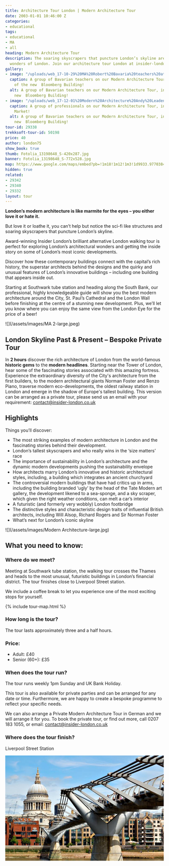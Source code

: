 ```yaml
---
title: Architecture Tour London | Modern Architecture Tour
date: 2003-01-01 10:46:00 Z
categories:
- educational
tags:
- educational
- MA
- all
heading: Modern Architecture Tour
description: The soaring skyscrapers that puncture London’s skyline are architectural
  wonders of London. Join our architecture tour London at insider-london.co.uk.
gallery:
- image: "/uploads/web_17-10-29%20MA%20Robert%20Bavaria%20teachers%20at%20Bloomberg.jpg"
  caption: A group of Bavarian teachers on our Modern Architecture Tour, in front
    of the new  Bloomberg Building!
  alt: A group of Bavarian teachers on our Modern Architecture Tour, in front of the
    new  Bloomberg Building!
- image: "/uploads/web_17-12-01%20Modern%20Architecture%20Andy%20Leadenhall%20Market.JPG"
  caption: A group of professionals on our Modern Architecture Tour, in Leadenhall
    Market!
  alt: A group of Bavarian teachers on our Modern Architecture Tour, in front of the
    new  Bloomberg Building!
tour-id: 29338
trekksoft-tour-id: 50198
price: 40
author: london75
show_book: true
thumb: Fotolia_13198648_S-420x287.jpg
banner: Fotolia_13198648_S-772x528.jpg
map: https://www.google.com/maps/embed?pb=!1m18!1m12!1m3!1d9933.977038456189!2d-0.1118593163905431!3d51.504147652887916!2m3!1f0!2f0!3f0!3m2!1i1024!2i768!4f13.1!3m3!1m2!1s0x487604a5507854bb%3A0xd14c94cb200dcb1!2sSouthwark+Station!5e0!3m2!1sen!2s!4v1431589184611
hidden: true
related:
- 29342
- 29340
- 29332
layout: tour
---
```


**London’s modern architecture is like marmite for the eyes – you either love it or hate it.**

But love it or loathe it, you can’t help but notice the sci-fi like structures and soaring skyscrapers that puncture London’s skyline.

Award-winning Insider London’s brilliant alternative London walking tour is perfect for exploring London’s architectural wonders and getting the inside story on some of London&#8217;s most iconic developments.

Discover how these contemporary buildings connect with the capital’s rich history, the superstar architects behind the designs and the quirky and unusual features of London’s innovative buildings – including one building that appears inside out.

Starting at Southwark tube station and heading along the South Bank, our professional, highly knowledgeable guide will show you the best modern architecture around the City, St. Paul&#8217;s Cathedral and the London Wall before finishing at the centre of a stunning new development. Plus, we’ll let you know where you can enjoy the same view from the London Eye for the price of a beer!

![](/assets/images/MA 2-large.jpeg)

## London Skyline Past & Present – Bespoke Private Tour

In **2 hours** discover the rich architecture of London from the world-famous **historic gems** to the **modern headlines**. Starting near the Tower of London, hear some of the fascinating stories associated with this amazing fortress. Experience the extraordinary diversity of the City's architecture from the first builders, to the modern architectural giants Norman Foster and Renzo Piano, traverse modern eco-developments, the oldest railway station in London and emerge in the shadow of Europe's tallest building. This version can be arranged as a private tour, please send us an email with your requirement: contact@insider-london.co.uk

## Highlights

Things you’ll discover:

- The most striking examples of modern architecture in London
and the fascinating stories behind their development.
- London’s tallest skyscrapers and who really wins in the ‘size matters’ race
- The importance of sustainability in London’s architecture and the dynamic modern developments pushing the sustainability envelope  
- How architects marry London’s innovative and historic architectural styles, including, a building which integrates an ancient churchyard
- The controversial modern buildings that have had critics up in arms, including the building branded ‘ugly’ by the head of the Tate Modern art gallery, the development likened to a sea-sponge, and a sky scraper, which given the right weather conditions, can melt a car’s interior
- A futuristic (and formerly very wobbly) London footbridge
- The distinctive styles and characteristic design traits of influential British architects, including Will Alsop, Richard Rogers and Sir Norman Foster          
- What’s next for London’s iconic skyline

![](/assets/images/Modern Architecture-large.jpg)

## What you need to know:

### Where do we meet?

Meeting at Southwark tube station, the walking tour crosses the Thames and heads to the most unusual, futuristic buildings in London’s financial district. The tour finishes close to Liverpool Street station.

We include a coffee break to let you experience one of the most exciting stops for yourself.

{% include tour-map.html %}

### How long is the tour?

The tour lasts approximately three and a half hours.

### Price:

- Adult: £40
- Senior (60+): £35            

### When does the tour run?

The tour runs weekly 1pm Sunday and UK Bank Holiday.        

This tour is also available for private parties and can be arranged for any date or time. Furthermore, we are happy to create a bespoke programme to reflect your specific needs.

We can also arrange a Private Modern Architecture Tour in German and we will arrange it for you. To book the private tour, or find out more, call 0207 183 1055, or email: <a href="mailto:contact@insider-london.co.uk">contact@insider-london.co.uk</a>

### Where does the tour finish?

Liverpool Street Station

![](/assets/images/Fotolia_8192132_M_2_1024-large.jpg)
